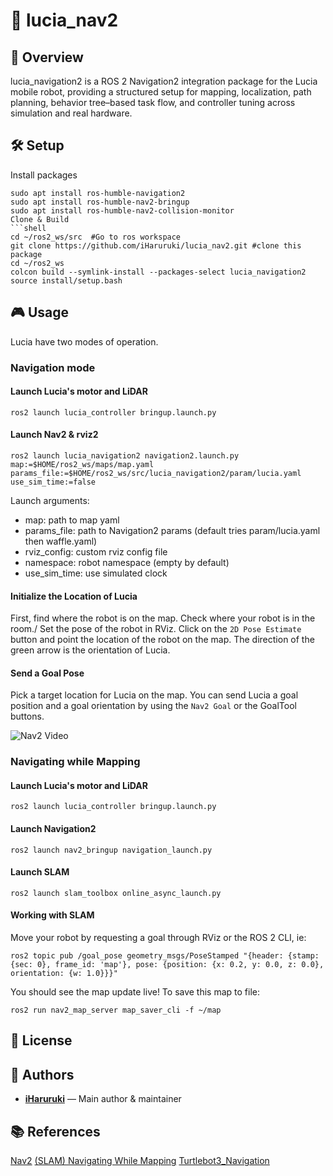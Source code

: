 # 🤖 lucia_nav2
## 🚀 Overview
lucia_navigation2 is a ROS 2 Navigation2 integration package for the Lucia mobile robot, providing a structured setup for mapping, localization, path planning, behavior tree–based task flow, and controller tuning across simulation and real hardware.

## 🛠️ Setup
Install packages
```shell
sudo apt install ros-humble-navigation2    
sudo apt install ros-humble-nav2-bringup
sudo apt install ros-humble-nav2-collision-monitor
Clone & Build
```shell
cd ~/ros2_ws/src  #Go to ros workspace
git clone https://github.com/iHaruruki/lucia_nav2.git #clone this package
cd ~/ros2_ws
colcon build --symlink-install --packages-select lucia_navigation2
source install/setup.bash
```
## 🎮 Usage
Lucia have two modes of operation.

### Navigation mode
#### Launch Lucia's motor and LiDAR
```shell
ros2 launch lucia_controller bringup.launch.py
```
#### Launch Nav2 & rviz2
```shell
ros2 launch lucia_navigation2 navigation2.launch.py 
map:=$HOME/ros2_ws/maps/map.yaml 
params_file:=$HOME/ros2_ws/src/lucia_navigation2/param/lucia.yaml 
use_sim_time:=false
```
Launch arguments:
- map: path to map yaml
- params_file: path to Navigation2 params (default tries param/lucia.yaml then waffle.yaml)
- rviz_config: custom rviz config file
- namespace: robot namespace (empty by default)
- use_sim_time: use simulated clock

#### Initialize the Location of Lucia
First, find where the robot is on the map. Check where your robot is in the room./
Set the pose of the robot in RViz. Click on the `2D Pose Estimate` button and point the location of the robot on the map. The direction of the green arrow is the orientation of Lucia.

#### Send a Goal Pose
Pick a target location for Lucia on the map. You can send Lucia a goal position and a goal orientation by using the `Nav2 Goal` or the GoalTool buttons.

![Nav2 Video](media/nav2.gif)

### Navigating while Mapping
#### Launch Lucia's motor and LiDAR
```shell
ros2 launch lucia_controller bringup.launch.py
```
#### Launch Navigation2
```shell
ros2 launch nav2_bringup navigation_launch.py
```
#### Launch SLAM
```shell
ros2 launch slam_toolbox online_async_launch.py
```
#### Working with SLAM
Move your robot by requesting a goal through RViz or the ROS 2 CLI, ie:
```shell
ros2 topic pub /goal_pose geometry_msgs/PoseStamped "{header: {stamp: {sec: 0}, frame_id: 'map'}, pose: {position: {x: 0.2, y: 0.0, z: 0.0}, orientation: {w: 1.0}}}"
```
You should see the map update live! To save this map to file:
```shell
ros2 run nav2_map_server map_saver_cli -f ~/map
```

## 📜 License

## 👤 Authors
- **[iHaruruki](https://github.com/iHaruruki)** — Main author & maintainer

## 📚 References
[Nav2](https://docs.nav2.org/index.html)
[(SLAM) Navigating While Mapping](https://docs.nav2.org/tutorials/docs/navigation2_with_slam.html)
[Turtlebot3_Navigation](https://emanual.robotis.com/docs/en/platform/turtlebot3/navigation/#run-navigation-nodes)